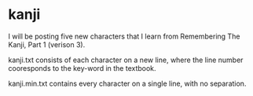 # kanji
I will be posting five new characters that I learn from Remembering The Kanji, Part 1 (verison 3).

kanji.txt consists of each character on a new line, where the line number cooresponds to the key-word in the textbook.

kanji.min.txt contains every character on a single line, with no separation.
